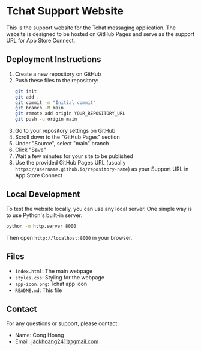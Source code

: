 # Tchat Support Website

This is the support website for the Tchat messaging application. The website is designed to be hosted on GitHub Pages and serve as the support URL for App Store Connect.

## Deployment Instructions

1. Create a new repository on GitHub
2. Push these files to the repository:
   ```bash
   git init
   git add .
   git commit -m "Initial commit"
   git branch -M main
   git remote add origin YOUR_REPOSITORY_URL
   git push -u origin main
   ```
3. Go to your repository settings on GitHub
4. Scroll down to the "GitHub Pages" section
5. Under "Source", select "main" branch
6. Click "Save"
7. Wait a few minutes for your site to be published
8. Use the provided GitHub Pages URL (usually `https://username.github.io/repository-name`) as your Support URL in App Store Connect

## Local Development

To test the website locally, you can use any local server. One simple way is to use Python's built-in server:

```bash
python -m http.server 8000
```

Then open `http://localhost:8000` in your browser.

## Files

- `index.html`: The main webpage
- `styles.css`: Styling for the webpage
- `app-icon.png`: Tchat app icon
- `README.md`: This file

## Contact

For any questions or support, please contact:
- Name: Cong Hoang
- Email: jackhoang2411@gmail.com 